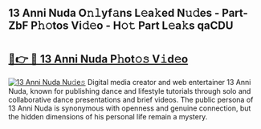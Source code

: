 ## 13 Anni Nuda O𝚗𝚕yf𝚊ns L𝚎a𝚔ed N𝚞𝚍es - Part-ZbF P𝚑𝚘tos Vi𝚍𝚎o - H𝚘𝚝 Part L𝚎a𝚔s qaCDU

# <h2><a href="http://kf1b6s6.oniu.top/?m=13+Anni+Nuda">🔗👉 🔴 13 Anni Nuda P𝚑ot𝚘𝚜 V𝚒d𝚎o</a></h2>

[![13 Anni Nuda Nu𝚍e𝚜](https://i.imgur.com/0qMVB7G.gif)](http://kf1b6s6.oniu.top/?m=13+Anni+Nuda)
Digital media creator and web entertainer 13 Anni Nuda, known for publishing dance and lifestyle tutorials through solo and collaborative dance presentations and brief videos. The public persona of 13 Anni Nuda is synonymous with openness and genuine connection, but the hidden dimensions of his personal life remain a mystery.  
